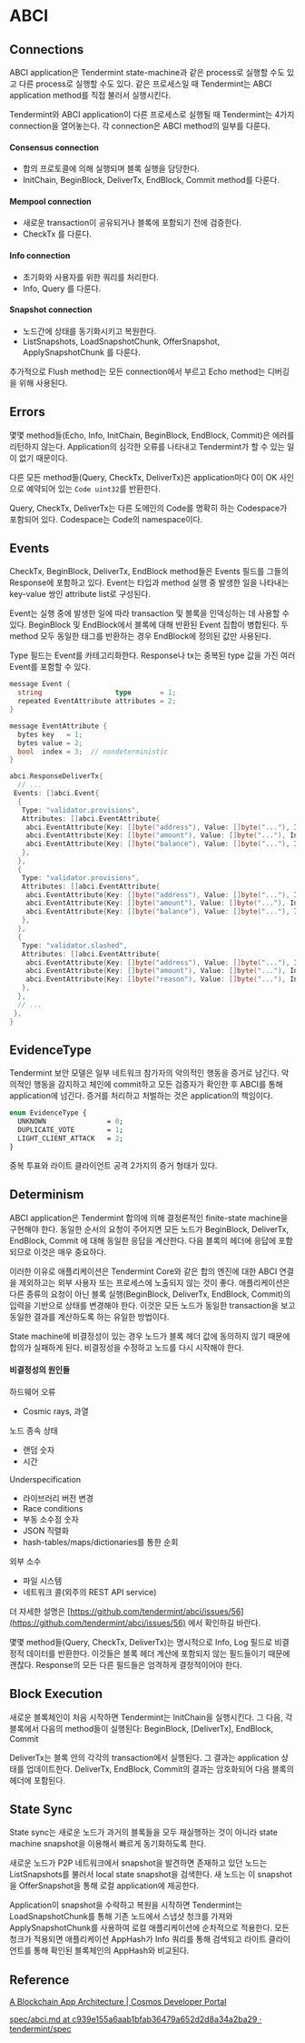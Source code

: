 # ABCI

## Connections

ABCI application은 Tendermint state-machine과 같은 process로 실행할 수도 있고 다른 process로 실행할 수도 있다. 같은 프로세스일 때 Tendermint는 ABCI application method를 직접 불러서 실행시킨다.

Tendermint와 ABCI application이 다른 프로세스로 실행될 때 Tendermint는 4가지 connection을 열어놓는다. 각 connection은 ABCI method의 일부를 다룬다.

#### Consensus connection

* 합의 프로토콜에 의해 실행되며 블록 실행을 담당한다.
* InitChain, BeginBlock, DeliverTx, EndBlock, Commit method를 다룬다.

#### Mempool connection

* 새로운 transaction이 공유되거나 블록에 포함되기 전에 검증한다.
* CheckTx 를 다룬다.

#### Info connection

* 초기화와 사용자를 위한 쿼리를 처리한다.
* Info, Query 를 다룬다.

#### Snapshot connection

* 노드간에 상태를 동기화시키고 복원한다.
* ListSnapshots, LoadSnapshotChunk, OfferSnapshot, ApplySnapshotChunk 를 다룬다.

추가적으로 Flush method는 모든 connection에서 부르고 Echo method는 디버깅을 위해 사용된다.

## Errors

몇몇 method들(Echo, Info, InitChain, BeginBlock, EndBlock, Commit)은 에러를 리턴하지 않는다. Application의 심각한 오류를 나타내고 Tendermint가 할 수 있는 일이 없기 때문이다.

다른 모든 method들(Query, CheckTx, DeliverTx)은 application마다 0이 OK 사인으로 예약되어 있는 `Code uint32`를 반환한다.

Query, CheckTx, DeliverTx는 다른 도메인의 Code를 명확히 하는 Codespace가 포함되어 있다. Codespace는 Code의 namespace이다.

## Events

CheckTx, BeginBlock, DeliverTx, EndBlock method들은 Events 필드를 그들의 Response에 포함하고 있다. Event는 타입과 method 실행 중 발생한 일을 나타내는 key-value 쌍인 attribute list로 구성된다.

Event는 실행 중에 발생한 일에 따라 transaction 및 블록을 인덱싱하는 데 사용할 수 있다. BeginBlock 및 EndBlock에서 블록에 대해 반환된 Event 집합이 병합된다. 두 method 모두 동일한 태그를 반환하는 경우 EndBlock에 정의된 값만 사용된다.

Type 필드는 Event를 카테고리화한다. Response나 tx는 중복된 type 값을 가진 여러 Event를 포함할 수 있다.

```go
message Event {
  string                  type       = 1;
  repeated EventAttribute attributes = 2;
}
```

```go
message EventAttribute {
  bytes key   = 1;
  bytes value = 2;
  bool  index = 3;  // nondeterministic
}
```

```go
abci.ResponseDeliverTx{
  // ...
 Events: []abci.Event{
  {
   Type: "validator.provisions",
   Attributes: []abci.EventAttribute{
    abci.EventAttribute{Key: []byte("address"), Value: []byte("..."), Index: true},
    abci.EventAttribute{Key: []byte("amount"), Value: []byte("..."), Index: true},
    abci.EventAttribute{Key: []byte("balance"), Value: []byte("..."), Index: true},
   },
  },
  {
   Type: "validator.provisions",
   Attributes: []abci.EventAttribute{
    abci.EventAttribute{Key: []byte("address"), Value: []byte("..."), Index: true},
    abci.EventAttribute{Key: []byte("amount"), Value: []byte("..."), Index: false},
    abci.EventAttribute{Key: []byte("balance"), Value: []byte("..."), Index: false},
   },
  },
  {
   Type: "validator.slashed",
   Attributes: []abci.EventAttribute{
    abci.EventAttribute{Key: []byte("address"), Value: []byte("..."), Index: false},
    abci.EventAttribute{Key: []byte("amount"), Value: []byte("..."), Index: true},
    abci.EventAttribute{Key: []byte("reason"), Value: []byte("..."), Index: true},
   },
  },
  // ...
 },
}
```

## EvidenceType

Tendermint 보안 모델은 일부 네트워크 참가자의 악의적인 행동을 증거로 남긴다. 악의적인 행동을 감지하고 체인에 commit하고 모든 검증자가 확인한 후 ABCI를 통해 application에 넘긴다. 증거를 처리하고 처벌하는 것은 application의 책임이다.

```protobuf
enum EvidenceType {
  UNKNOWN               = 0;
  DUPLICATE_VOTE        = 1;
  LIGHT_CLIENT_ATTACK   = 2;
}
```

중복 투표와 라이트 클라이언트 공격 2가지의 증거 형태가 있다.

## Determinism

ABCI application은 Tendermint 합의에 의해 결정론적인 finite-state machine을 구현해야 한다. 동일한 순서의 요청이 주어지면 모든 노드가 BeginBlock, DeliverTx, EndBlock, Commit 에 대해 동일한 응답을 계산한다. 다음 블록의 헤더에 응답에 포함되므로 이것은 매우 중요하다.

이러한 이유로 애플리케이션은 Tendermint Core와 같은 합의 엔진에 대한 ABCI 연결을 제외하고는 외부 사용자 또는 프로세스에 노출되지 않는 것이 좋다. 애플리케이션은 다른 종류의 요청이 아닌 블록 실행(BeginBlock, DeliverTx, EndBlock, Commit)의 입력을 기반으로 상태를 변경해야 한다. 이것은 모든 노드가 동일한 transaction을 보고 동일한 결과를 계산하도록 하는 유일한 방법이다.

State machine에 비결정성이 있는 경우 노드가 블록 헤더 값에 동의하지 않기 때문에 합의가 실패하게 된다. 비결정성을 수정하고 노드를 다시 시작해야 한다.

#### 비결정성의 원인들

하드웨어 오류

* Cosmic rays, 과열

노드 종속 상태

* 랜덤 숫자
* 시간

Underspecification

* 라이브러리 버전 변경
* Race conditions
* 부동 소수점 숫자
* JSON 직렬화
* hash-tables/maps/dictionaries를 통한 순회

외부 소수

* 파일 시스템
* 네트워크 콜(외주의 REST API service)

더 자세한 설명은 [https://github.com/tendermint/abci/issues/56](https://github.com/tendermint/abci/issues/56) 에서 확인하길 바란다.

몇몇 method들(Query, CheckTx, DeliverTx)는 명시적으로 Info, Log 필드로 비결정적 데이터를 반환한다. 이것들은 블록 헤더 계산에 포함되지 않는 필드들이기 때문에 괜찮다. Response의 모든 다른 필드들은 엄격하게 결정적이어야 한다.

## Block Execution

새로운 블록체인이 처음 시작하면 Tendermint는 InitChain을 실행시킨다. 그 다음, 각 블록에서 다음의 method들이 실행된다: BeginBlock, \[DeliverTx], EndBlock, Commit

DeliverTx는 블록 안의 각각의 transaction에서 실행된다. 그 결과는 application 상태를 업데이트한다. DeliverTx, EndBlock, Commit의 결과는 암호화되어 다음 블록의 헤더에 포함된다.

## State Sync

State sync는 새로운 노드가 과거의 블록들을 모두 재실행하는 것이 아니라 state machine snapshot을 이용해서 빠르게 동기화하도록 한다.

새로운 노드가 P2P 네트워크에서 snapshot을 발견하면 존재하고 있던 노드는 ListSnapshots를 불러서 local state snapshot을 검색한다. 새 노드는 이 snapshot을 OfferSnapshot을 통해 로컬 application에 제공한다.

Application이 snapshot을 수락하고 복원을 시작하면 Tendermint는 LoadSnapshotChunk를 통해 기존 노드에서 스냅샷 청크를 가져와 ApplySnapshotChunk를 사용하여 로컬 애플리케이션에 순차적으로 적용한다. 모든 청크가 적용되면 애플리케이션 AppHash가 Info 쿼리를 통해 검색되고 라이트 클라이언트를 통해 확인된 블록체인의 AppHash와 비교된다.

## Reference

[A Blockchain App Architecture | Cosmos Developer Portal](https://tutorials.cosmos.network/academy/2-main-concepts/architecture.html#checktx)

[spec/abci.md at c939e155a6aab1bfab36479a652d2d8a34a2ba29 · tendermint/spec](https://github.com/tendermint/spec/blob/c939e15/spec/abci/abci.md)
